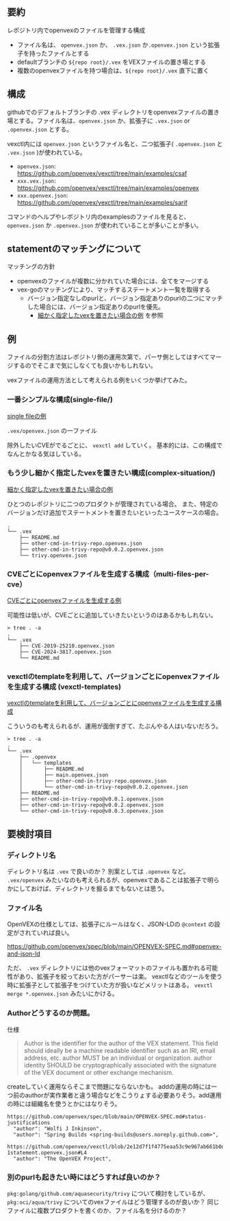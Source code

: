 ## 要約

レポジトリ内でopenvexのファイルを管理する構成

- ファイル名は、 `openvex.json` か、 `.vex.json` か`.openvex.json` という拡張子を持ったファイルとする
- defaultブランチの `${repo root}/.vex` をVEXファイルの置き場とする
- 複数のopenvexファイルを持つ場合は、`${repo root}/.vex` 直下に置く


## 構成
githubでのデフォルトブランチの .vex ディレクトリをopenvexファイルの置き場とする。ファイル名は、`openvex.json` か、拡張子に `.vex.json` or `.openvex.json` とする。

vexctl内には `openvex.json` というファイル名と、二つ拡張子( `.openvex.json` と `.vex.json` )が使われている。
- `openvex.json`: https://github.com/openvex/vexctl/tree/main/examples/csaf
- `xxx.vex.json`: https://github.com/openvex/vexctl/tree/main/examples/openvex
- `xxx.openvex.json`: https://github.com/openvex/vexctl/tree/main/examples/sarif

コマンドのヘルプやレポジトリ内のexamplesのファイルを見ると、`openvex.json` か `.openvex.json` が使われていることが多いことが多い。

## statementのマッチングについて

マッチングの方針
- openvexのファイルが複数に分かれていた場合には、全てをマージする
- vex-goのマッチングにより、マッチするステートメント一覧を取得する
  - バージョン指定なしのpurlと、バージョン指定ありのpurlの二つにマッチした場合には、バージョン指定ありのpurlを優先。
    - [細かく指定したvexを置きたい場合の例](./complex-situation/.vex) を参照

## 例

ファイルの分割方法はレポジトリ側の運用次第で、パーサ側としてはすべてマージするのでそこまで気にしなくても良いかもしれない。

vexファイルの運用方法として考えられる例をいくつか挙げてみた。

### 一番シンプルな構成(single-file/)

[single fileの例](./single-file/.vex)

`.vex/openvex.json` の一ファイル

除外したいCVEがでるごとに、 `vexctl add` していく。
基本的には、この構成でなんとかなる気はしている。

### もう少し細かく指定したvexを置きたい構成(complex-situation/)

[細かく指定したvexを置きたい場合の例](./complex-situation/.vex)

ひとつのレポジトリに二つのプロダクトが管理されている場合。
また、特定のバージョンだけ追加でステートメントを置きたいといったユースケースの場合。

```
.
└── .vex
    ├── README.md
    ├── other-cmd-in-trivy-repo.openvex.json
    ├── other-cmd-in-trivy-repo@v0.0.2.openvex.json
    └── trivy.openvex.json
```

### CVEごとにopenvexファイルを生成する構成（multi-files-per-cve）

[CVEごとにopenvexファイルを生成する例](./multi-files-per-cve/.vex)

可能性は低いが、CVEごとに追加していきたいというのはあるかもしれない。

```
> tree . -a
.
└── .vex
    ├── CVE-2019-25210.openvex.json
    ├── CVE-2024-3817.openvex.json
    └── README.md
```

### vexctlのtemplateを利用して、バージョンごとにopenvexファイルを生成する構成 (vexctl-templates)

[vexctlのtemplateを利用して、バージョンごとにopenvexファイルを生成する構成](./vexctl-templates/.vex)

こういうのも考えられるが、運用が面倒すぎて、たぶんやる人はいないだろう。

```
> tree . -a
.
└── .vex
    ├── .openvex
    │   └── templates
    │       ├── README.md
    │       ├── main.openvex.json
    │       ├── other-cmd-in-trivy-repo.openvex.json
    │       └── other-cmd-in-trivy-repo@v0.0.2.openvex.json
    ├── README.md
    ├── other-cmd-in-trivy-repo@v0.0.1.openvex.json
    ├── other-cmd-in-trivy-repo@v0.0.2.openvex.json
    └── other-cmd-in-trivy-repo@v0.0.3.openvex.json

```

## 要検討項目

### ディレクトリ名

ディレクトリ名は `.vex` で良いのか？ 別案としては `.openvex` など。
`.vex/openvex` みたいなのも考えられるが、openvexであることは拡張子で明らかにしておけば、ディレクトリを掘るまでもないとは思う。

### ファイル名
OpenVEXの仕様としては、拡張子にルールはなく、JSON-LDの `@context` の設定がされていれば良い。

https://github.com/openvex/spec/blob/main/OPENVEX-SPEC.md#openvex-and-json-ld

ただ、 `.vex` ディレクトリには他のvexフォーマットのファイルも置かれる可能性があり、拡張子を絞っておいた方がパーサーは楽。
vexctlなどのツールを使う時に拡張子として拡張子をつけていた方が扱いなどメリットはある。
 `vexctl merge *.openvex.json` みたいにかける。


### Authorどうするのか問題。

仕様
> Author is the identifier for the author of the VEX statement. This field should ideally be a machine readable identifier such as an IRI, email address, etc. author MUST be an individual or organization. author identity SHOULD be cryptographically associated with the signature of the VEX document or other exchange mechanism.

createしていく運用ならそこまで問題にならないかも。
addの運用の時には一つ前のauthorが実作業者と違う場合などをこうりょする必要ありそう。add運用の時には組織名を使うとかにはなりそう。

```
https://github.com/openvex/spec/blob/main/OPENVEX-SPEC.md#status-justifications
  "author": "Wolfi J Inkinson",
  "author": "Spring Builds <spring-builds@users.noreply.github.com>",
```

```
https://github.com/openvex/vexctl/blob/2e12d7f1f4775eaa53c9e967ab661b0dc9c96c93/examples/sarif/sample-1statement.openvex.json#L4
  "author": "The OpenVEX Project",
```

### 別のpurlも起きたい時にはどうすれば良いのか？

`pkg:golang/github.com/aquasecurity/trivy` について検討をしているが、 `pkg:oci/aqua/trivy` についてのvexファイルはどう管理するのが良いか？
同じファイルに複数プロダクトを書くのか、ファイル名を分けるのか？
